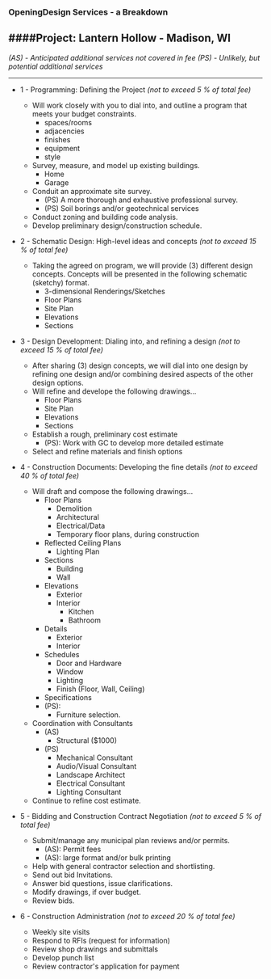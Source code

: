 
### OpeningDesign Services - a Breakdown

####Project: Lantern Hollow - Madison, WI
---
*(AS) - Anticipated additional services not covered in fee*
*(PS) - Unlikely, but potential additional services*

---
* 1 - Programming: Defining the Project *(not to exceed 5 % of total fee)*
    * Will work closely with you to dial into, and outline a program that meets your budget constraints.
        * spaces/rooms
        * adjacencies
        * finishes
        * equipment
        * style
    * Survey, measure, and model up existing buildings.
        * Home
        * Garage
    * Conduit an approximate site survey.
        * (PS) A more thorough and exhaustive professional survey.
        * (PS) Soil borings and/or geotechnical services
    * Conduct zoning and building code analysis.
    * Develop preliminary design/construction schedule.

* 2 - Schematic Design: High-level ideas and concepts *(not to exceed 15 % of total fee)*
    * Taking the agreed on program, we will provide (3) different design concepts. Concepts will be presented in the following schematic (sketchy) format.
        * 3-dimensional Renderings/Sketches
        * Floor Plans
        * Site Plan
        * Elevations
        * Sections

* 3 - Design Development: Dialing into, and refining a design *(not to exceed 15 % of total fee)*
    * After sharing (3) design concepts, we will dial into one design by refining one design and/or combining desired aspects of the other design options.
    * Will refine and develope the following drawings...
        * Floor Plans
        * Site Plan
        * Elevations
        * Sections
    * Establish a rough, preliminary cost estimate
        * (PS): Work with GC to develop more detailed estimate
    * Select and refine materials and finish options
* 4 - Construction Documents: Developing the fine details *(not to exceed 40 % of total fee)*
    * Will draft and compose the following drawings...
        * Floor Plans
            * Demolition
            * Architectural
            * Electrical/Data
            * Temporary floor plans, during construction
        * Reflected Ceiling Plans
            * Lighting Plan
        * Sections
            * Building
            * Wall
        * Elevations
            * Exterior
            * Interior
                * Kitchen
                * Bathroom
        * Details
            * Exterior
            * Interior
        * Schedules
            * Door and Hardware
            * Window
            * Lighting
            * Finish (Floor, Wall, Ceiling)
        * Specifications
        * (PS):
            * Furniture selection.
    * Coordination with Consultants
        * (AS)
            * Structural ($1000)
        * (PS)
            * Mechanical Consultant
            * Audio/Visual Consultant
            * Landscape Architect
            * Electrical Consultant
            * Lighting Consultant
    * Continue to refine cost estimate.
* 5 - Bidding and Construction Contract Negotiation *(not to exceed 5 % of total fee)*
    * Submit/manage any municipal plan reviews and/or permits.
        * (AS): Permit fees
        * (AS): large format and/or bulk printing
    * Help with general contractor selection and shortlisting.
    * Send out bid Invitations.
    * Answer bid questions, issue clarifications.
    * Modify drawings, if over budget.
    * Review bids.
* 6 - Construction Administration *(not to exceed 20 % of total fee)*
    * Weekly site visits
    * Respond to RFIs (request for information)
    * Review shop drawings and submittals
    * Develop punch list
    * Review contractor's application for payment

 

